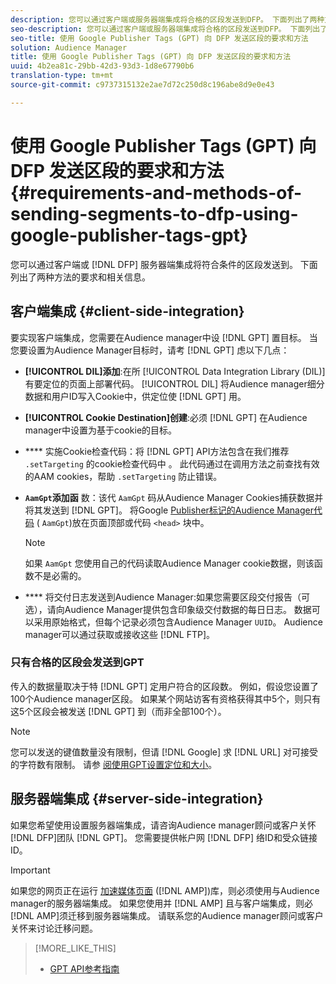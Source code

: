 ```yaml
---
description: 您可以通过客户端或服务器端集成将合格的区段发送到DFP。 下面列出了两种方法的要求和相关信息。
seo-description: 您可以通过客户端或服务器端集成将合格的区段发送到DFP。 下面列出了两种方法的要求和相关信息。
seo-title: 使用 Google Publisher Tags (GPT) 向 DFP 发送区段的要求和方法
solution: Audience Manager
title: 使用 Google Publisher Tags (GPT) 向 DFP 发送区段的要求和方法
uuid: 4b2ea81c-29bb-42d3-93d3-1d8e67790b6
translation-type: tm+mt
source-git-commit: c9737315132e2ae7d72c250d8c196abe8d9e0e43

---
```



# 使用 Google Publisher Tags (GPT) 向 DFP 发送区段的要求和方法{#requirements-and-methods-of-sending-segments-to-dfp-using-google-publisher-tags-gpt}

您可以通过客户端或 [!DNL DFP] 服务器端集成将符合条件的区段发送到。 下面列出了两种方法的要求和相关信息。

## 客户端集成 {#client-side-integration}

要实现客户端集成，您需要在Audience manager中设 [!DNL GPT] 置目标。 当您要设置为Audience Manager目标时，请考 [!DNL GPT] 虑以下几点：

* **[!UICONTROL DIL]添加**:在所 [!UICONTROL Data Integration Library (DIL)] 有要定位的页面上部署代码。 [!UICONTROL DIL] 将Audience manager细分数据和用户ID写入Cookie中，供定位使 [!DNL GPT] 用。

* **[!UICONTROL Cookie Destination]创建**:必须 [!DNL GPT] 在Audience manager中设置为基于cookie的目标。

* **** 实施Cookie检查代码：将 [!DNL GPT] API方法包含在我们推荐 `.setTargeting` 的cookie检查代码中 [](../../integration/gpt-aam-destination/gpt-aam-modify-api.md)。 此代码通过在调用方法之前查找有效的AAM cookies，帮助 `.setTargeting` 防止错误。

* **`AamGpt`添加函** 数：该代 `AamGpt` 码从Audience Manager Cookies捕获数据并将其发送到 [!DNL GPT]。 将Google [Publisher标记的Audience Manager代码](../../integration/gpt-aam-destination/gpt-aam-aamgpt-code.md) ( `AamGpt`)放在页面顶部或代码 `<head>` 块中。

   >[!NOTE]
   >
   >如果 `AamGpt` 您使用自己的代码读取Audience Manager cookie数据，则该函数不是必需的。

* **** 将交付日志发送到Audience Manager:如果您需要区段交付报告（可选），请向Audience Manager提供包含印象级交付数据的每日日志。 数据可以采用原始格式，但每个记录必须包含Audience Manager `UUID`。 Audience manager可以通过获取或接收这些 [!DNL FTP]。

### 只有合格的区段会发送到GPT

传入的数据量取决于特 [!DNL GPT] 定用户符合的区段数。 例如，假设您设置了100个Audience manager区段。 如果某个网站访客有资格获得其中5个，则只有这5个区段会被发送 [!DNL GPT] 到（而非全部100个）。

>[!NOTE]
>
>您可以发送的键值数量没有限制，但请 [!DNL Google] 求 [!DNL URL] 对可接受的字符数有限制。 请参 [阅使用GPT设置定位和大小](https://support.google.com/dfp_premium/bin/answer.py?hl=en&answer=1697712)。

## 服务器端集成 {#server-side-integration}

如果您希望使用设置服务器端集成，请咨询Audience manager顾问或客户关怀 [!DNL DFP]团队 [!DNL GPT]。 您需要提供帐户网 [!DNL DFP] 络ID和受众链接ID。

>[!IMPORTANT]
>
>如果您的网页正在运行 [加速媒体页面](https://www.ampproject.org/) ([!DNL AMP])库，则必须使用与Audience manager的服务器端集成。 如果您使用并 [!DNL AMP] 且与客户端集成，则必 [!DNL AMP]须迁移到服务器端集成。 请联系您的Audience manager顾问或客户关怀来讨论迁移问题。

>[!MORE_LIKE_THIS]
>
>* [GPT API参考指南](https://support.google.com/dfp_premium/bin/answer.py?hl=en&answer=1650154)

